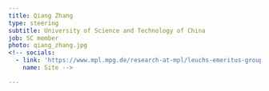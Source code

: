 ```yaml
---
title: Qiang Zhang
type: steering
subtitle: University of Science and Technology of China
job: SC member
photo: qiang_zhang.jpg
<!-- socials:
  - link: 'https://www.mpl.mpg.de/research-at-mpl/leuchs-emeritus-group/people/?L=0'
    name: Site -->

---
```

